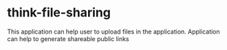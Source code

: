 # think-file-sharing
This application can help user to upload files in the application. Application can help to generate shareable public links
